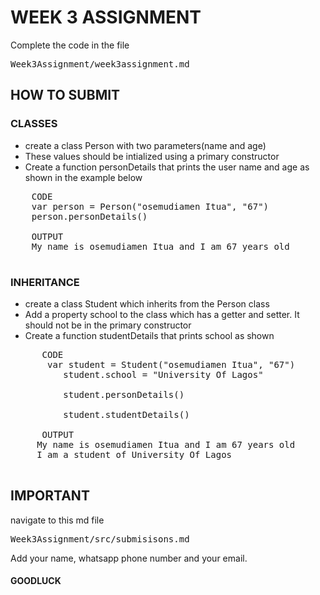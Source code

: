 # WEEK 3 ASSIGNMENT 

 Complete the code in the file<pre>Week3Assignment/week3assignment.md</pre>
## HOW TO SUBMIT

### CLASSES
 <ul>
    <li>create a class Person with two parameters(name and age)</li>
    <li>These values should be intialized using a primary constructor</li>
    <li>Create a function personDetails that prints the user name and age as shown in the example below</li>
 </ul>
 
 <pre>
    CODE
    var person = Person("osemudiamen Itua", "67")
    person.personDetails()
    
    OUTPUT
    My name is osemudiamen Itua and I am 67 years old
 </pre>
 
 ### INHERITANCE
 
 <ul>
     <li>create a class Student which inherits from the Person class</li>
     <li>Add a property school to the class which has a getter and setter. It should not be in the primary constructor</li>
     <li>Create a function studentDetails that prints school as shown</li>
  </ul>
  
  <pre>
      CODE
       var student = Student("osemudiamen Itua", "67")
          student.school = "University Of Lagos"
      
          student.personDetails()
      
          student.studentDetails()
      
      OUTPUT
     My name is osemudiamen Itua and I am 67 years old
     I am a student of University Of Lagos
   </pre>
   
   ## IMPORTANT 
   navigate to this md file <pre>Week3Assignment/src/submisisons.md</pre>
   Add your name, whatsapp phone number and your email.
   
   #### GOODLUCK 